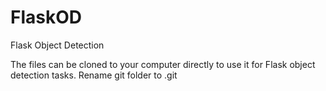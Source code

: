 # FlaskOD
Flask Object Detection

The files can be cloned to your computer directly to use it for Flask object detection tasks.
Rename git folder to .git
